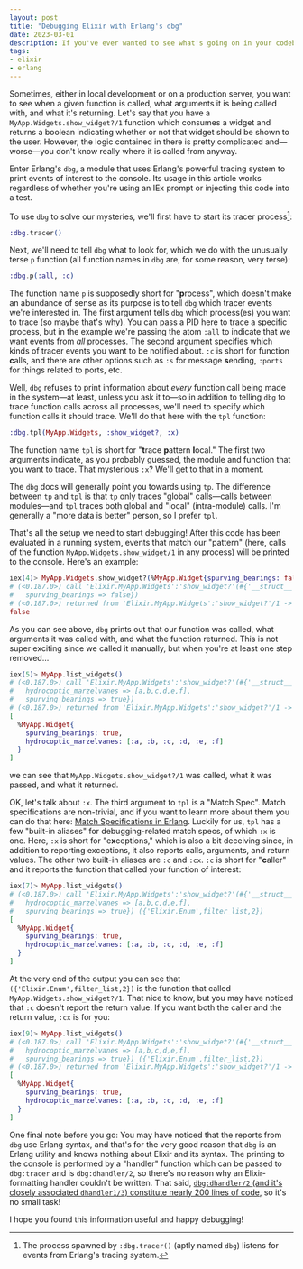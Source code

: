 ```yaml
---
layout: post
title: "Debugging Elixir with Erlang's dbg"
date: 2023-03-01
description: If you've ever wanted to see what's going on in your codebase without inserting `IO.inspect` everywhere, Erlang's `dbg` has a solution for you!
tags:
- elixir
- erlang
---
```


Sometimes, either in local development or on a production server, you want to see when a given function is called, what arguments it is being called with, and what it's returning.  Let's say that you have a `MyApp.Widgets.show_widget?/1` function which consumes a widget and returns a boolean indicating whether or not that widget should be shown to the user.  However, the logic contained in there is pretty complicated and&mdash;worse&mdash;you don't know really where it is called from anyway.

Enter Erlang's `dbg`, a module that uses Erlang's powerful tracing system to print events of interest to the console.  Its usage in this article works regardless of whether you're using an IEx prompt or injecting this code into a test.

To use `dbg` to solve our mysteries, we'll first have to start its tracer process[^1]:

```elixir
:dbg.tracer()
```

Next, we'll need to tell `dbg` what to look for, which we do with the unusually terse `p` function (all function names in `dbg` are, for some reason, very terse):

```elixir
:dbg.p(:all, :c)
```

The function name `p` is supposedly short for "**p**rocess", which doesn't make an abundance of sense as its purpose is to tell `dbg` which tracer events we're interested in.  The first argument tells `dbg` which process(es) you want to trace (so maybe that's why).  You can pass a PID here to trace a specific process, but in the example we're passing the atom `:all` to indicate that we want events from _all_ processes.  The second argument specifies which kinds of tracer events you want to be notified about. `:c` is short for function **c**alls, and there are other options such as `:s` for message **s**ending, `:ports` for things related to ports, etc.

Well, `dbg` refuses to print information about _every_ function call being made in the system&mdash;at least, unless you ask it to&mdash;so in addition to telling `dbg` to trace function calls across all processes, we'll need to specify which function calls it should trace.  We'll do that here with the `tpl` function:

```elixir
:dbg.tpl(MyApp.Widgets, :show_widget?, :x)
```

The function name `tpl` is short for "**t**race **p**attern **l**ocal."  The first two arguments indicate, as you probably guessed, the module and function that you want to trace.  That mysterious `:x`?  We'll get to that in a moment.

The `dbg` docs will generally point you towards using `tp`.  The difference between `tp` and `tpl` is that `tp` only traces "global" calls&mdash;calls between modules&mdash;and `tpl` traces both global and "local" (intra-module) calls.  I'm generally a "more data is better" person, so I prefer `tpl`.

That's all the setup we need to start debugging!  After this code has been evaluated in a running system, events that match our "pattern" (here, calls of the function `MyApp.Widgets.show_widget/1` in any process) will be printed to the console.  Here's an example:


```elixir
iex(4)> MyApp.Widgets.show_widget?(%MyApp.Widget{spurving_bearings: false})
# (<0.187.0>) call 'Elixir.MyApp.Widgets':'show_widget?'(#{'__struct__' => 'Elixir.MyApp.Widget',hydrocoptic_marzelvanes => nil,
#   spurving_bearings => false})
# (<0.187.0>) returned from 'Elixir.MyApp.Widgets':'show_widget?'/1 -> false
false
```

As you can see above, `dbg` prints out that our function was called, what arguments it was called with, and what the function returned.  This is not super exciting since we called it manually, but when you're at least one step removed...


```elixir
iex(5)> MyApp.list_widgets()
# (<0.187.0>) call 'Elixir.MyApp.Widgets':'show_widget?'(#{'__struct__' => 'Elixir.MyApp.Widget',
#   hydrocoptic_marzelvanes => [a,b,c,d,e,f],
#   spurving_bearings => true})
# (<0.187.0>) returned from 'Elixir.MyApp.Widgets':'show_widget?'/1 -> true
[
  %MyApp.Widget{
    spurving_bearings: true,
    hydrocoptic_marzelvanes: [:a, :b, :c, :d, :e, :f]
  }
]

```

we can see that `MyApp.Widgets.show_widget?/1` was called, what it was passed, and what it returned.

OK, let's talk about `:x`.  The third argument to `tpl` is a "Match Spec".  Match specifications are non-trivial, and if you want to learn more about them you can do that here: [Match Specifications in Erlang].  Luckily for us, `tpl` has a few "built-in aliases" for debugging-related match specs, of which `:x` is one.  Here, `:x` is short for "e**x**ceptions," which is also a bit deceiving since, in addition to reporting exceptions, it also reports calls, arguments, and return values.  The other two built-in aliases are `:c` and `:cx`.  `:c` is short for "**c**aller" and it reports the function that called your function of interest:

```elixir
iex(7)> MyApp.list_widgets()
# (<0.187.0>) call 'Elixir.MyApp.Widgets':'show_widget?'(#{'__struct__' => 'Elixir.MyApp.Widget',
#   hydrocoptic_marzelvanes => [a,b,c,d,e,f],
#   spurving_bearings => true}) ({'Elixir.Enum',filter_list,2})
[
  %MyApp.Widget{
    spurving_bearings: true,
    hydrocoptic_marzelvanes: [:a, :b, :c, :d, :e, :f]
  }
]
```

At the very end of the output you can see that `({'Elixir.Enum',filter_list,2})` is the function that called `MyApp.Widgets.show_widget?/1`.  That nice to know, but you may have noticed that `:c` doesn't report the return value.  If you want both the caller and the return value, `:cx` is for you:

```elixir
iex(9)> MyApp.list_widgets()
# (<0.187.0>) call 'Elixir.MyApp.Widgets':'show_widget?'(#{'__struct__' => 'Elixir.MyApp.Widget',
#   hydrocoptic_marzelvanes => [a,b,c,d,e,f],
#   spurving_bearings => true}) ({'Elixir.Enum',filter_list,2})
# (<0.187.0>) returned from 'Elixir.MyApp.Widgets':'show_widget?'/1 -> true
[
  %MyApp.Widget{
    spurving_bearings: true,
    hydrocoptic_marzelvanes: [:a, :b, :c, :d, :e, :f]
  }
]
```

One final note before you go: You may have noticed that the reports from `dbg` use Erlang syntax, and that's for the very good reason that `dbg` is an Erlang utility and knows nothing about Elixir and its syntax.  The printing to the console is performed by a "handler" function which can be passed to `dbg:tracer` and is `dbg:dhandler/2`, so there's no reason why an Elixir-formatting handler couldn't be written.  That said, [`dbg:dhandler/2` (and it's closely associated `dhandler1/3`) constitute nearly 200 lines of code](https://github.com/erlang/otp/blob/2e9f3f57dc6b3c7e4ce48a9955abf16e3dc6c16d/lib/runtime_tools/src/dbg.erl#L999-L1162), so it's no small task!

I hope you found this information useful and happy debugging!

[^1]: The process spawned by `:dbg.tracer()` (aptly named `dbg`) listens for events from Erlang's tracing system.

[Match Specifications in Erlang]: https://www.erlang.org/doc/apps/erts/match_spec.html
